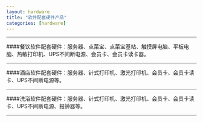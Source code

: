 ```yaml
---
layout: hardware
title: "软件配套硬件产品"
categories: [hardware]
---
```

<hr/>
####餐饮软件配套硬件：服务器、点菜宝、点菜宝基站、触摸屏电脑、平板电脑、热敏打印机、UPS不间断电源、会员卡、会员卡读卡器。
<hr/>
####酒店软件配套硬件：服务器、针式打印机、激光打印机、会员卡、会员卡读卡、UPS不间断电源等。
<hr/>
####洗浴软件配套硬件：服务器、针式打印机、激光打印机、会员卡、会员卡读卡、UPS不间断电源、报钟器等。
<hr/>

